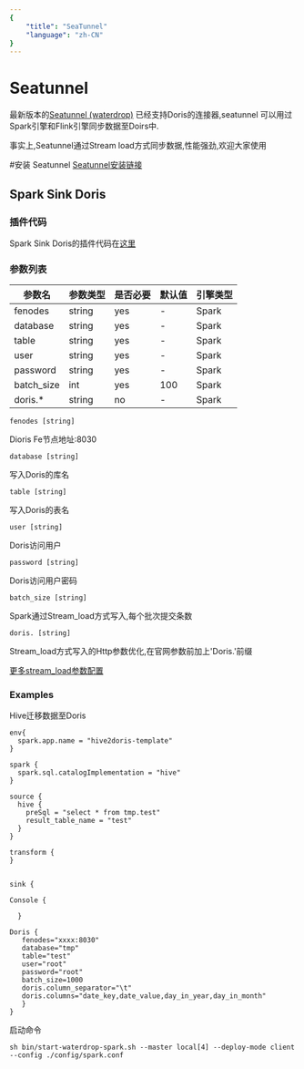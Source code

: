 ```yaml
---
{
    "title": "SeaTunnel"
    "language": "zh-CN"
}
---
```


<!--
Licensed to the Apache Software Foundation (ASF) under one
or more contributor license agreements.  See the NOTICE file
distributed with this work for additional information
regarding copyright ownership.  The ASF licenses this file
to you under the Apache License, Version 2.0 (the
"License"); you may not use this file except in compliance
with the License.  You may obtain a copy of the License at

  http://www.apache.org/licenses/LICENSE-2.0

Unless required by applicable law or agreed to in writing,
software distributed under the License is distributed on an
"AS IS" BASIS, WITHOUT WARRANTIES OR CONDITIONS OF ANY
KIND, either express or implied.  See the License for the
specific language governing permissions and limitations
under the License.
-->

# Seatunnel
最新版本的[Seatunnel (waterdrop)](https://interestinglab.github.io/seatunnel-docs/#/) 已经支持Doris的连接器,seatunnel 可以用过Spark引擎和Flink引擎同步数据至Doirs中.

事实上,Seatunnel通过Stream load方式同步数据,性能强劲,欢迎大家使用

#安装 Seatunnel
[Seatunnel安装链接](https://interestinglab.github.io/seatunnel-docs/#/zh-cn/v2/flink/installation)

## Spark Sink Doris

### 插件代码
Spark Sink Doris的插件代码在[这里](https://github.com/InterestingLab/seatunnel/tree/dev/seatunnel-connectors/plugin-spark-sink-doris)
### 参数列表
| 参数名 | 参数类型 | 是否必要 | 默认值 | 引擎类型 |
| --- | --- | --- | --- | --- |
| fenodes | string | yes | - | Spark |
| database | string | yes | - | Spark |
| table	 | string | yes | - | Spark |
| user	 | string | yes | - | Spark |
| password	 | string | yes | - | Spark |
| batch_size	 | int | yes | 100 | Spark |
| doris.*	 | string | no | - | Spark |

`fenodes [string]`

Dioris Fe节点地址:8030


`database [string]`

写入Doris的库名

`table [string]`

写入Doris的表名

`user [string]`

Doris访问用户

`password [string]`

Doris访问用户密码

`batch_size [string]`

Spark通过Stream_load方式写入,每个批次提交条数

`doris. [string]`

Stream_load方式写入的Http参数优化,在官网参数前加上'Doris.'前缀

[更多stream_load参数配置](https://doris.apache.org/master/zh-CN/administrator-guide/load-data/stream-load-manual.html)

### Examples
Hive迁移数据至Doris
```
env{
  spark.app.name = "hive2doris-template"
}

spark {
  spark.sql.catalogImplementation = "hive"
}

source {
  hive {
    preSql = "select * from tmp.test"
    result_table_name = "test"
  }
}

transform {
}


sink {

Console {

  }

Doris {
   fenodes="xxxx:8030"
   database="tmp"
   table="test"
   user="root"
   password="root"
   batch_size=1000
   doris.column_separator="\t"
   doris.columns="date_key,date_value,day_in_year,day_in_month"
   }
}
```
启动命令
```
sh bin/start-waterdrop-spark.sh --master local[4] --deploy-mode client --config ./config/spark.conf
```
